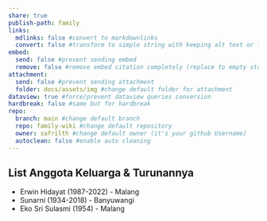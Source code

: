 ```yaml
---
share: true
publish-path: family
links:
  mdlinks: false #convert to markdownlinks 
  convert: false #transform to simple string with keeping alt text or file name/ title (it removes the  or []())
embed:
  send: false #prevent sending embed
  remove: false #remove embed citation completely (replace to empty string the ![[]] or ![]())
attachment: 
  send: false #prevent sending attachment
  folder: docs/assets/img #change default folder for attachment
dataview: true #force/prevent dataview queries conversion
hardbreak: false #same but for hardbreak
repo:
  branch: main #change default branch 
  repo: family-wiki #change default repository
  owner: safrilth #change default owner (it's your github Username)
  autoclean: false #enable auto cleaning
---
```


## List Anggota Keluarga & Turunannya
- Erwin Hidayat (1987-2022) - Malang
- Sunarni (1934-2018) - Banyuwangi
- Eko Sri Sulasmi (1954) - Malang

